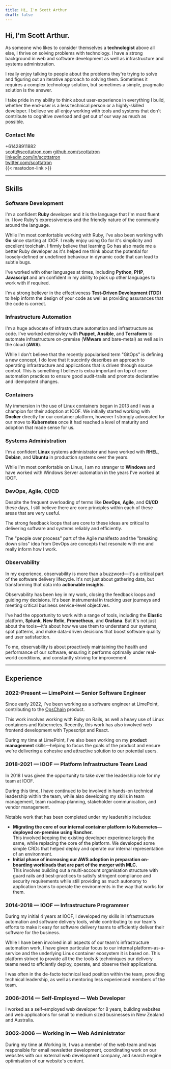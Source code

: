 ```yaml
---
title: Hi, I'm Scott Arthur
draft: false
---
```


## Hi, I'm **Scott Arthur**.

As someone who likes to consider themselves a **technologist** above all else, I thrive on solving problems with technology. I have a strong background in web and software development as well as infrastructure and systems administration.

I really enjoy talking to people about the problems they're trying to solve and figuring out an iterative approach to solving them. Sometimes it requires a complex technology solution, but sometimes a simple, pragmatic solution is the answer.

I take pride in my ability to think about user-experience in everything I build, whether the end-user is a less technical person or a highly-skilled developer. I believe we all enjoy working with tools and systems that don't contribute to cognitive overload and get out of our way as much as possible.

### Contact Me

+61428911882  
scott@scottatron.com 
[github.com/scottatron](https://github.com/scottatron)  
[linkedin.com/in/scottatron](https://www.linkedin.com/in/scottatron)  
[twitter.com/scottatron](https://twitter.com/scottatron)  
{{< mastodon-link >}}

---

## Skills

### Software Development

I'm a confident **Ruby** developer and it is the language that I'm most fluent in. I love Ruby's expressiveness and the friendly nature of the community around the language.

While I'm most comfortable working with Ruby, I've also been working with **Go** since starting at IOOF. I really enjoy using Go for it's simplicity and excellent toolchain. I firmly believe that learning Go has also made me a better Ruby developer as it's helped me think about the potential for loosely-defined or undefined behaviour in dynamic code that can lead to subtle bugs.

I've worked with other languages at times, including **Python**, **PHP**, **Javascript** and am confident in my ability to pick up other languages to work with if required.

I'm a strong believer in the effectiveness **Test-Driven Development (TDD)** to help inform the design of your code as well as providing assurances that the code is correct.

### Infrastructure Automation

I'm a huge advocate of infrastructure automation and infrastructure as code. I've worked extensivley with **Puppet**, **Ansible**, and **Terraform** to automate infrastructure on-premise (**VMware** and bare-metal) as well as in the cloud (**AWS**).

While I don't believe that the recently popularised term "GitOps" is defining a new concept, I do love that it succintly describes an approach to operating infrastructure and applications that is driven through source control. This is something I believe is extra important on top of core automation practices to ensure good audit-trails and promote declarative and idempotent changes.

### Containers

My immersion in the use of Linux containers began in 2013 and I was a champion for their adoption at IOOF. We initially started working with **Docker** directly for our container platform, however I strongly advocated for our move to **Kubernetes** once it had reached a level of maturity and adoption that made sense for us.

### Systems Administration

I'm a confident **Linux** systems administrator and have worked with **RHEL**, **Debian**, and **Ubuntu** in production systems over the years.

While I'm most comfortable on Linux, I am no stranger to **Windows** and have worked with Windows Server automation in the years I've worked at IOOF.

### DevOps, Agile, CI/CD

Despite the frequent overloading of terms like **DevOps**, **Agile**, and **CI/CD** these days, I still believe there are core principles within each of these areas that are very useful.

The strong feedback loops that are core to these ideas are critical to delivering software and systems reliably and efficiently.

The "people over process" part of the Agile manifesto and the "breaking down silos" idea from DevOps are concepts that resonate with me and really inform how I work.

### Observability

In my experience, observability is more than a buzzword—it's a critical part of the software delivery lifecycle. It's not just about gathering data, but transforming that data into **actionable insights**.

Observability has been key in my work, closing the feedback loops and guiding my decisions. It's been instrumental in tracking user journeys and meeting critical business service-level objectives.

I've had the opportunity to work with a range of tools, including the **Elastic** platform, **Splunk**, **New Relic**, **Prometheus**, and **Grafana**. But it's not just about the tools—it's about how we use them to understand our systems, spot patterns, and make data-driven decisions that boost software quality and user satisfaction.

To me, observability is about proactively maintaining the health and performance of our software, ensuring it performs optimally under real-world conditions, and constantly striving for improvement.

---

## Experience

### 2022-Present — LimePoint — Senior Software Engineer

Since early 2022, I've been working as a software engineer at LimePoint, contributing to the [OpsChain](https://opschain.io) product.

This work involves working with Ruby on Rails, as well a heavy use of Linux containers and Kubernetes. Recently, this work has also involved web frontend development with Typescript and React.

During my time at LimePoint, I've also been working on my **product management** skills—helping to focus the goals of the product and ensure we're delivering a cohesive and attractive solution to our potential users.

### 2018-2021 — IOOF — Platform Infrastructure Team Lead

In 2018 I was given the opportunity to take over the leadership role for my team at IOOF.

During this time, I have continued to be involved in hands-on technical leadership within the team, while also developing my skills in team management, team roadmap planning, stakeholder communication, and vendor management.

Notable work that has been completed under my leadership includes:

- **Migrating the core of our internal container platform to Kubernetes—deployed on-premise using Rancher.**  
  This involved keeping the existing developer experience largely the same, while replacing the core of the platform. We developed some simple CRDs that helped deploy and operate our internal representation of an environment.
- **Initial phase of increasing our AWS adoption in preparation on-boarding workloads that are part of the merger with MLC.**   
  This involves building out a multi-account organisation structure with guard rails and best-practices to satisfy stringent compliance and security requirements while still providing as much autonomy to application teams to operate the environments in the way that works for them.

### 2014-2018 — IOOF — Infrastructure Programmer

During my initial 4 years at IOOF, I developed my skills in infrastructure automation and software delivery tools, while contributing to our team's efforts to make it easy for software delivery teams to efficiently deliver their software for the business.

While I have been involved in all aspects of our team's infrastructure automation work, I have given particular focus to our internal platform-as-a-service and the underlying Linux container ecosystem it is based on. This platform strived to provide all the the tools & techniniques our delivery teams need to effciently deploy, operate, and observe their applications.

I was often in the de-facto technical lead position within the team, providing technical leadership, as well as mentoring less experienced members of the team.

### 2006-2014 — Self-Employed — Web Developer

I worked as a self-employed web developer for 8 years, building websites and web applications for small to medium sized businesses in New Zealand and Australia.

### 2002-2006 — Working In — Web Administrator

During my time at Working In, I was a member of the web team and was responsible for email newsletter development, coordinating work on our websites with our external web development company, and search engine optimisation of our website's content.
